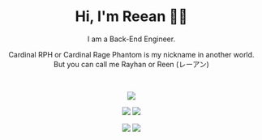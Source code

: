 <h1 align="center">
Hi, I'm Reean 👋🏼       
</h1>

<div align="center">
  I am a Back-End Engineer.

  Cardinal RPH or Cardinal Rage Phantom is my nickname in another world. But you can call me Rayhan or Reen (レーアン)
  
  <br>

  ![](http://github-profile-summary-cards.vercel.app/api/cards/profile-details?username=CardinalRPH&theme=codeSTACKr)

  ![](http://github-profile-summary-cards.vercel.app/api/cards/repos-per-language?username=CardinalRPH&theme=codeSTACKr)
  ![](http://github-profile-summary-cards.vercel.app/api/cards/repos-per-language?username=CardinalRPH&theme=codeSTACKr)

  ![](http://github-profile-summary-cards.vercel.app/api/cards/stats?username=CardinalRPH&theme=codeSTACKr)
  ![](http://github-profile-summary-cards.vercel.app/api/cards/productive-time?username=CardinalRPH&theme=codeSTACKr&utcOffset=7)
  
</div>

<!--
**CardinalRPH/CardinalRPH** is a ✨ _special_ ✨ repository because its `README.md` (this file) appears on your GitHub profile.

Here are some ideas to get you started:

- 🔭 I’m currently working on ...
- 🌱 I’m currently learning ...
- 👯 I’m looking to collaborate on ...
- 🤔 I’m looking for help with ...
- 💬 Ask me about ...
- 📫 How to reach me: ...
- 😄 Pronouns: ...
- ⚡ Fun fact: ...
-->
